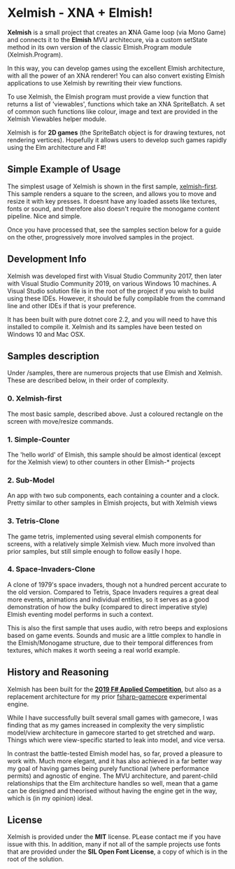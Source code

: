# Xelmish - XNA + Elmish!

**Xelmish** is a small project that creates an **X**NA Game loop (via Mono Game) and connects it to the **Elmish** MVU architecure, via a custom setState method in its own version of the classic Elmish.Program module (Xelmish.Program). 

In this way, you can develop games using the excellent Elmish architecture, with all the power of an XNA renderer! You can also convert existing Elmish applications to use Xelmish by rewriting their view functions.

To use Xelmish, the Elmish program must provide a view function that returns a list of 'viewables', functions which take an XNA SpriteBatch. A set of common such functions like colour, image and text are provided in the Xelmish Viewables helper module.

Xelmish is for **2D games** (the SpriteBatch object is for drawing textures, not rendering vertices). Hopefully it allows users to develop such games rapidly using the Elm architecture and F#!

## Simple Example of Usage

The simplest usage of Xelmish is shown in the first sample, [xelmish-first](./samples/xelmish-first/program.fs). This sample renders a square to the screen, and allows you to move and resize it with key presses. It doesnt have any loaded assets like textures, fonts or sound, and therefore also doesn't require the monogame content pipeline. Nice and simple.

Once you have processed that, see the samples section below for a guide on the other, progressively more involved samples in the project.

## Development Info

Xelmish was developed first with Visual Studio Community 2017, then later with Visual Studio Community 2019, on various Windows 10 machines. A Visual Studio solution file is in the root of the project if you wish to build using these IDEs. However, it should be fully compilable from the command line and other IDEs if that is your preference.

It has been built with pure dotnet core 2.2, and you will need to have this installed to compile it. Xelmish and its samples have been tested on Windows 10 and Mac OSX.

## Samples description

Under /samples, there are numerous projects that use Elmish and Xelmish. These are described below, in their order of complexity.

### 0. Xelmish-first

The most basic sample, described above. Just a coloured rectangle on the screen with move/resize commands.

### 1. Simple-Counter

The 'hello world' of Elmish, this sample should be almost identical (except for the Xelmish view) to other counters in other Elmish-* projects

### 2. Sub-Model

An app with two sub components, each containing a counter and a clock. Pretty similar to other samples in Elmish projects, but with Xelmish views

### 3. Tetris-Clone

The game tetris, implemented using several elmish components for screens, with a relatively simple Xelmish view. Much more involved than prior samples, but still simple enough to follow easily I hope.

### 4. Space-Invaders-Clone

A clone of 1979's space invaders, though not a hundred percent accurate to the old version. Compared to Tetris, Space Invaders requires a great deal more events, animations and individual entities, so it serves as a good demonstration of how the bulky (compared to direct imperative style) Elmish eventing model performs in such a context.

This is also the first sample that uses audio, with retro beeps and explosions based on game events. Sounds and music are a little complex to handle in the Elmish/Monogame structure, due to their temporal differences from textures, which makes it worth seeing a real world example.

## History and Reasoning

Xelmish has been built for the **[2019 F# Applied Competition](http://foundation.fsharp.org/applied_fsharp_challenge)**, but also as a replacement architecture for my prior [fsharp-gamecore](https://github.com/ChrisPritchard/fsharp-gamecore) experimental engine. 

While I have successfully built several small games with gamecore, I was finding that as my games increased in complexity the very simplistic model/view architecture in gamecore started to get stretched and warp. Things which were view-specific started to leak into model, and vice versa. 

In contrast the battle-tested Elmish model has, so far, proved a pleasure to work with. Much more elegant, and it has also achieved in a far better way my goal of having games being purely functional (where performance permits) and agnostic of engine. The MVU architecture, and parent-child relationships that the Elm architecture handles so well, mean that a game can be designed and theorised without having the engine get in the way, which is (in my opinion) ideal.

## License

Xelmish is provided under the **MIT** license. PLease contact me if you have issue with this. In addition, many if not all of the sample projects use fonts that are provided under the **SIL Open Font License**, a copy of which is in the root of the solution.